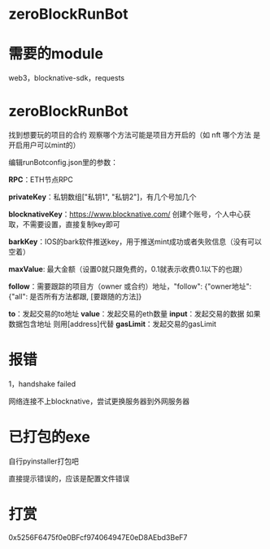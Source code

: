 # zeroBlockRunBot

# 需要的module
web3，blocknative-sdk，requests


# zeroBlockRunBot

找到想要玩的项目的合约  观察哪个方法可能是项目方开启的（如 nft 哪个方法 是开启用户可以mint的）


编辑runBotconfig.json里的参数：

**RPC**：ETH节点RPC

**privateKey**：私钥数组["私钥1", "私钥2"]，有几个号加几个

**blocknativeKey**：https://www.blocknative.com/  创建个账号，个人中心获取，不需要设置，直接复制key即可

**barkKey**：IOS的bark软件推送key，用于推送mint成功或者失败信息（没有可以空着）

**maxValue**: 最大金额（设置0就只跟免费的，0.1就表示收费0.1以下的也跟）

**follow**：需要跟踪的项目方（owner 或合约）地址，"follow": {"owner地址":{"all": 是否所有方法都跟, [要跟随的方法]}

**to**：发起交易的to地址
**value**：发起交易的eth数量
**input**：发起交易的数据 如果数据包含地址 则用[address]代替
**gasLimit**：发起交易的gasLimit

# 报错

1，handshake failed

  网络连接不上blocknative，尝试更换服务器到外网服务器

# 已打包的exe
自行pyinstaller打包吧

直接提示错误的，应该是配置文件错误


# 打赏

0x5256F6475f0e0BFcf974064947E0eD8AEbd3BeF7

